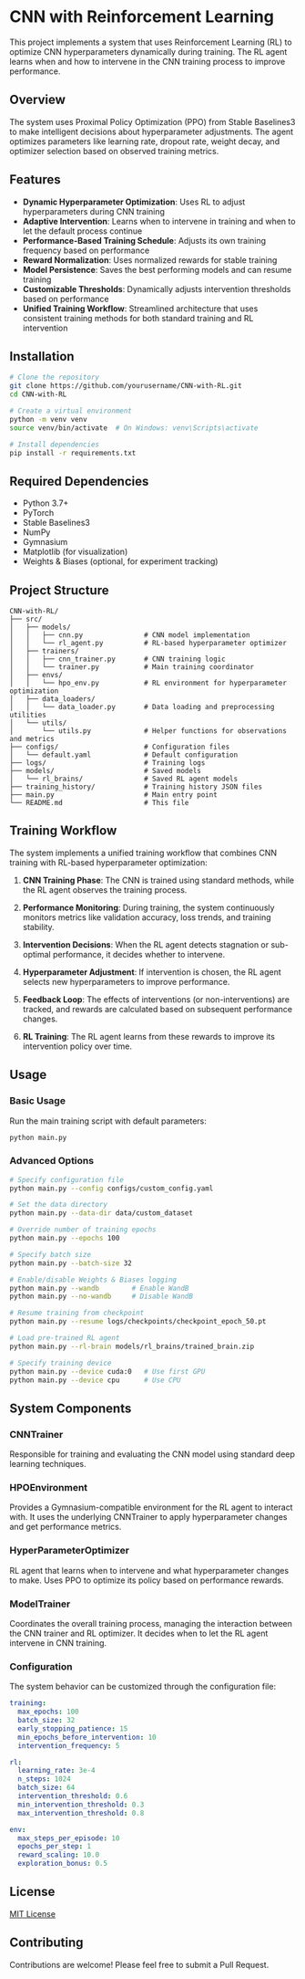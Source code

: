 # CNN with Reinforcement Learning

This project implements a system that uses Reinforcement Learning (RL) to optimize CNN hyperparameters dynamically during training. The RL agent learns when and how to intervene in the CNN training process to improve performance.

## Overview

The system uses Proximal Policy Optimization (PPO) from Stable Baselines3 to make intelligent decisions about hyperparameter adjustments. The agent optimizes parameters like learning rate, dropout rate, weight decay, and optimizer selection based on observed training metrics.

## Features

- **Dynamic Hyperparameter Optimization**: Uses RL to adjust hyperparameters during CNN training
- **Adaptive Intervention**: Learns when to intervene in training and when to let the default process continue
- **Performance-Based Training Schedule**: Adjusts its own training frequency based on performance
- **Reward Normalization**: Uses normalized rewards for stable training
- **Model Persistence**: Saves the best performing models and can resume training
- **Customizable Thresholds**: Dynamically adjusts intervention thresholds based on performance
- **Unified Training Workflow**: Streamlined architecture that uses consistent training methods for both standard training and RL intervention

## Installation

```bash
# Clone the repository
git clone https://github.com/yourusername/CNN-with-RL.git
cd CNN-with-RL

# Create a virtual environment
python -m venv venv
source venv/bin/activate  # On Windows: venv\Scripts\activate

# Install dependencies
pip install -r requirements.txt
```

## Required Dependencies

- Python 3.7+
- PyTorch
- Stable Baselines3
- NumPy
- Gymnasium 
- Matplotlib (for visualization)
- Weights & Biases (optional, for experiment tracking)

## Project Structure

```
CNN-with-RL/
├── src/
│   ├── models/
│   │   ├── cnn.py               # CNN model implementation
│   │   └── rl_agent.py          # RL-based hyperparameter optimizer
│   ├── trainers/
│   │   ├── cnn_trainer.py       # CNN training logic
│   │   └── trainer.py           # Main training coordinator
│   ├── envs/
│   │   └── hpo_env.py           # RL environment for hyperparameter optimization
│   ├── data_loaders/
│   │   └── data_loader.py       # Data loading and preprocessing utilities
│   └── utils/
│       └── utils.py             # Helper functions for observations and metrics
├── configs/                     # Configuration files
│   └── default.yaml             # Default configuration
├── logs/                        # Training logs
├── models/                      # Saved models
│   └── rl_brains/               # Saved RL agent models
├── training_history/            # Training history JSON files
├── main.py                      # Main entry point
└── README.md                    # This file
```

## Training Workflow

The system implements a unified training workflow that combines CNN training with RL-based hyperparameter optimization:

1. **CNN Training Phase**: The CNN is trained using standard methods, while the RL agent observes the training process.

2. **Performance Monitoring**: During training, the system continuously monitors metrics like validation accuracy, loss trends, and training stability.

3. **Intervention Decisions**: When the RL agent detects stagnation or sub-optimal performance, it decides whether to intervene.

4. **Hyperparameter Adjustment**: If intervention is chosen, the RL agent selects new hyperparameters to improve performance.

5. **Feedback Loop**: The effects of interventions (or non-interventions) are tracked, and rewards are calculated based on subsequent performance changes.

6. **RL Training**: The RL agent learns from these rewards to improve its intervention policy over time.

## Usage

### Basic Usage

Run the main training script with default parameters:

```bash
python main.py
```

### Advanced Options

```bash
# Specify configuration file
python main.py --config configs/custom_config.yaml

# Set the data directory
python main.py --data-dir data/custom_dataset

# Override number of training epochs
python main.py --epochs 100

# Specify batch size
python main.py --batch-size 32

# Enable/disable Weights & Biases logging
python main.py --wandb        # Enable WandB
python main.py --no-wandb     # Disable WandB

# Resume training from checkpoint
python main.py --resume logs/checkpoints/checkpoint_epoch_50.pt

# Load pre-trained RL agent
python main.py --rl-brain models/rl_brains/trained_brain.zip

# Specify training device
python main.py --device cuda:0   # Use first GPU
python main.py --device cpu      # Use CPU
```

## System Components

### CNNTrainer

Responsible for training and evaluating the CNN model using standard deep learning techniques.

### HPOEnvironment

Provides a Gymnasium-compatible environment for the RL agent to interact with. It uses the underlying CNNTrainer to apply hyperparameter changes and get performance metrics.

### HyperParameterOptimizer

RL agent that learns when to intervene and what hyperparameter changes to make. Uses PPO to optimize its policy based on performance rewards.

### ModelTrainer

Coordinates the overall training process, managing the interaction between the CNN trainer and RL optimizer. It decides when to let the RL agent intervene in CNN training.

### Configuration

The system behavior can be customized through the configuration file:

```yaml
training:
  max_epochs: 100
  batch_size: 32
  early_stopping_patience: 15
  min_epochs_before_intervention: 10
  intervention_frequency: 5

rl:
  learning_rate: 3e-4
  n_steps: 1024
  batch_size: 64
  intervention_threshold: 0.6
  min_intervention_threshold: 0.3
  max_intervention_threshold: 0.8

env:
  max_steps_per_episode: 10
  epochs_per_step: 1
  reward_scaling: 10.0
  exploration_bonus: 0.5
```

## License

[MIT License](LICENSE)

## Contributing

Contributions are welcome! Please feel free to submit a Pull Request.

